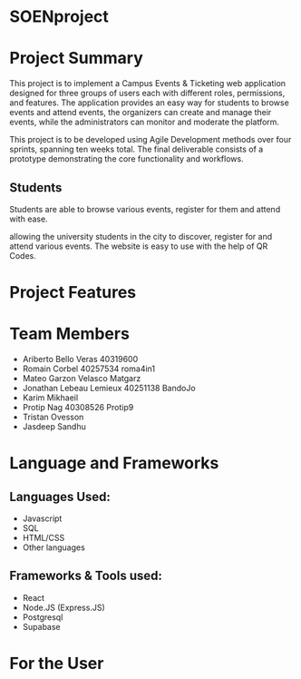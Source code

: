 # SOENproject

# Project Summary
This project is to implement a Campus Events & Ticketing web application designed for three groups of users each with different roles, permissions, and features. The application provides an easy way for students to browse events and attend events, the organizers can create and manage their events, while the administrators can monitor and moderate the platform.

This project is to be developed using Agile Development methods over four sprints, spanning ten weeks total. The final deliverable consists of a prototype demonstrating the core functionality and workflows.

## Students
Students are able to browse various events, register for them and attend with ease. 

allowing the university students in the city to discover, register for and attend various events. The website is easy to use with the help of QR Codes. 

# Project Features 

# Team Members
- Ariberto Bello Veras 40319600<br>
- Romain Corbel 40257534 roma4in1<br>
- Mateo Garzon Velasco Matgarz<br>
- Jonathan Lebeau Lemieux 40251138 BandoJo<br>
- Karim Mikhaeil<br>
- Protip Nag 40308526 Protip9<br>
- Tristan Ovesson<br>
- Jasdeep Sandhu<br>

# Language and Frameworks
## Languages Used:
- Javascript
- SQL
- HTML/CSS
- Other languages

## Frameworks & Tools used:
- React
- Node.JS (Express.JS)
- Postgresql
- Supabase

# For the User

